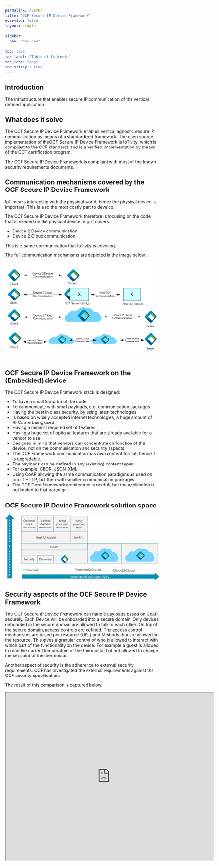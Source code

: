 ```yaml
---
permalink: /SIPD/
title: "OCF Secure IP Device Framework"
overview: false
layout: single

sidebar:
  nav: "doc_nav"

toc: true
toc_label: "Table of Contents"
toc_icon: "cog"
toc_sticky : true
---
```


## Introduction

The infrastructure that enables secure IP communication of the vertical defined application.

## What does it solve

The OCF Secure IP Device Framework enables vertical agnostic secure IP communication by means of a standardized framework. The open source implementation of theOCF Secure IP Device Framework is IoTivity, which is compliant to the OCF standards and is a verified implementation by means of the OCF certification program.

The OCF Secure IP Device Framework is compliant with most of the known security requirements documents.

## Communication mechanisms covered by the OCF Secure IP Device Framework

IoT means interacting with the physical world, hence the physical device is important. This is also the most costly part to develop.

The OCF Secure IP Device Framework therefore is focusing on the code that is needed on the physical device. e.g. it covers:

* Device 2 Device communication
* Device 2 Cloud communication

This is is same communication that IoTivity is covering.

The full communication mechanisms are depicted in the image below.

![communication mechanisms](../assets/images/picture1-1.png "communication mechanisms")


## OCF Secure IP Device Framework on the (Embedded) device

The OCF Secure IP Device Framework stack is designed:

* To have a small footprint of the code
* To communicate with small payloads, e.g. communication packages
* Having the best in class security, by using latest technologies
* Is based on widely accepted internet technologies, a huge amount of RFCs are being used.
* Having a minimal required set of features
* Having a huge set of optional features that are already available for a vendor to use
* Designed in mind that vendors can concentrate on function of the device, not on the communication and security aspects.
* The OCF Frame work communication has own content format, hence it is upgradable.
* The payloads can be defined in any (existing) content types.
* For example: CBOR, JSON, XML
* Using CoAP allowing the same communication paradigms as used on top of HTTP, but then with smaller communication packages
* The OCF Core Framework architecture is restfull, but the application is not limited to that paradigm 

## OCF Secure IP Device Framework solution space

![the solution space](../assets/images/cfpicture2-1536x664.png "the solution space")

## Security aspects of the OCF Secure IP Device Framework

The OCF Secure IP Device Framework can handle payloads based on CoAP securely. 
Each Device will be onboarded into a secure domain. 
Only devices onboarded in the secure domain are allowed to talk to each other. On top of the secure domain, access controls are defined. 
The access control mechanisms are based per resource (URL) and Methods that are allowed on the resource. 
This gives a granular control of who is allowed to interact with which part of the functionality on the device. 
For example a guest is allowed to read the current temperature of the thermostat but not allowed to change the set point of the thermostat.

Another aspect of security is the adherence to external security requirements. 
OCF has investigated the external requirements against the OCF security specification.

The result of this comparison is captured below.

<iframe src="https://openconnectivityfoundation.github.io/OCF-Security-Baseline-Mapping/docs/index.html" style="width:135%;height:550px;display:block;margin-left:auto;margin-right:auto;"></iframe>
